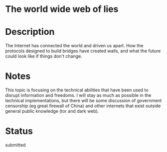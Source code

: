 # The world wide web of lies

# Description

The Internet has connected the world and driven us apart. How the protocols designed to build bridges have created walls, and what the future could look like if things don't change.

# Notes

This topic is focusing on the technical abilities that have been used to disrupt information and freedoms. I will stay as much as possible in the technical implementations, but there will be some discussion of government censorship (eg great firewall of China) and other internets that exist outside general public knowledge (tor and dark web).

# Status

submitted
